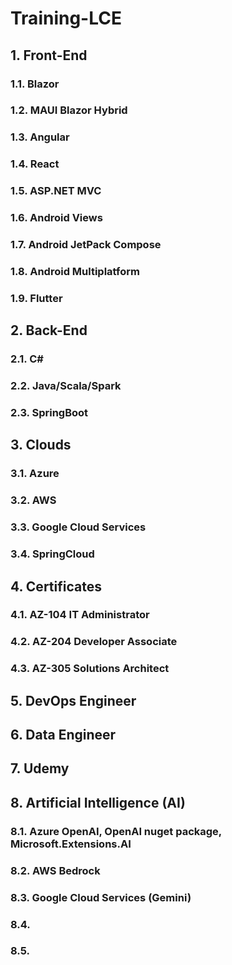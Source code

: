 # Training-LCE

## 1. Front-End

### 1.1. Blazor

### 1.2. MAUI Blazor Hybrid

### 1.3. Angular

### 1.4. React

### 1.5. ASP.NET MVC

### 1.6. Android Views

### 1.7. Android JetPack Compose

### 1.8. Android Multiplatform

### 1.9. Flutter

## 2. Back-End

### 2.1. C#

### 2.2. Java/Scala/Spark

### 2.3. SpringBoot

## 3. Clouds

### 3.1. Azure

### 3.2. AWS

### 3.3. Google Cloud Services

### 3.4. SpringCloud

## 4. Certificates

### 4.1. AZ-104 IT Administrator

### 4.2. AZ-204 Developer Associate

### 4.3. AZ-305 Solutions Architect

## 5. DevOps Engineer

## 6. Data Engineer

## 7. Udemy

## 8. Artificial Intelligence (AI)

### 8.1. Azure OpenAI, OpenAI nuget package, Microsoft.Extensions.AI


### 8.2. AWS Bedrock


### 8.3. Google Cloud Services (Gemini)


### 8.4.


### 8.5.







